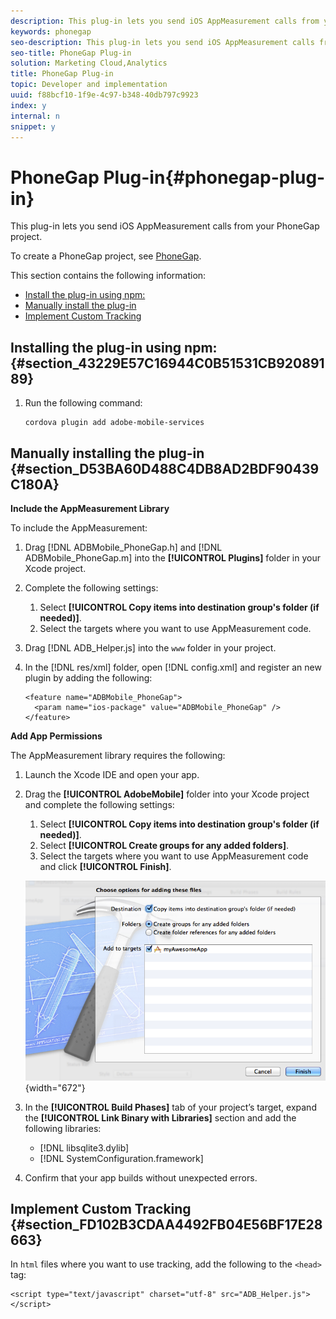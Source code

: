 ```yaml
---
description: This plug-in lets you send iOS AppMeasurement calls from your PhoneGap project.
keywords: phonegap
seo-description: This plug-in lets you send iOS AppMeasurement calls from your PhoneGap project.
seo-title: PhoneGap Plug-in
solution: Marketing Cloud,Analytics
title: PhoneGap Plug-in
topic: Developer and implementation
uuid: f88bcf10-1f9e-4c97-b348-40db797c9923
index: y
internal: n
snippet: y
---
```


# PhoneGap Plug-in{#phonegap-plug-in}

This plug-in lets you send iOS AppMeasurement calls from your PhoneGap project.

To create a PhoneGap project, see [PhoneGap](https://helpx.adobe.com/experience-manager/6-4/mobile/using/phonegap.html).

This section contains the following information:

* [Install the plug-in using npm:](../phonegap/phonegap.md#section_43229E57C16944C0B51531CB92089189) 
* [Manually install the plug-in](../phonegap/phonegap.md#section_D53BA60D488C4DB8AD2BDF90439C180A) 
* [Implement Custom Tracking](../phonegap/phonegap.md#section_FD102B3CDAA4492FB04E56BF17E28663)

## Installing the plug-in using npm: {#section_43229E57C16944C0B51531CB92089189}

1. Run the following command: 

   ```
   cordova plugin add adobe-mobile-services
   ```

## Manually installing the plug-in {#section_D53BA60D488C4DB8AD2BDF90439C180A}

**Include the AppMeasurement Library**

To include the AppMeasurement:

1. Drag [!DNL ADBMobile_PhoneGap.h] and  [!DNL ADBMobile_PhoneGap.m] into the **[!UICONTROL Plugins]** folder in your Xcode project. 
1. Complete the following settings:

    1. Select **[!UICONTROL Copy items into destination group's folder (if needed)]**. 
    1. Select the targets where you want to use AppMeasurement code.

1. Drag [!DNL ADB_Helper.js] into the `www` folder in your project. 
1. In the [!DNL res/xml] folder, open [!DNL config.xml] and register an new plugin by adding the following: 

   ```
   <feature name="ADBMobile_PhoneGap"> 
     <param name="ios-package" value="ADBMobile_PhoneGap" /> 
   </feature>
   ```

**Add App Permissions**

The AppMeasurement library requires the following:

1. Launch the Xcode IDE and open your app. 
1. Drag the **[!UICONTROL AdobeMobile]** folder into your Xcode project and complete the following settings:

    1. Select **[!UICONTROL Copy items into destination group's folder (if needed)]**. 
    1. Select **[!UICONTROL Create groups for any added folders]**. 
    1. Select the targets where you want to use AppMeasurement code and click **[!UICONTROL Finish]**.

   ![](assets/xcode-settings.png){width="672"}

1. In the **[!UICONTROL Build Phases]** tab of your project’s target, expand the **[!UICONTROL Link Binary with Libraries]** section and add the following libraries:

    * [!DNL libsqlite3.dylib] 
    * [!DNL SystemConfiguration.framework]

1. Confirm that your app builds without unexpected errors.

## Implement Custom Tracking {#section_FD102B3CDAA4492FB04E56BF17E28663}

In `html` files where you want to use tracking, add the following to the `<head>` tag:

```
<script type="text/javascript" charset="utf-8" src="ADB_Helper.js"></script>
```

